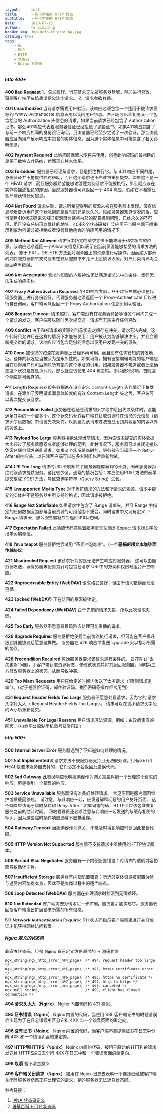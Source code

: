 ```yaml
---
layout:     post
title:      一些不常用的 HTTP 状态
subtitle:   一些不常用的 HTTP 状态
date:       2020-07-15
author:     he xiaodong
header-img: img/default-post-bg.jpg
catalog: true
tags:
    - Go
    - PHP
    - HTTP
    - 状态码
    - Nginx 状态码
---
```


##### http 400+
**400 Bad Request**
1、语义有误，当前请求无法被服务器理解。除非进行修改，否则客户端不应该重复提交这个请求。
2、请求参数有误。

**401 Unauthorized**
当前请求需要用户验证。该响应必须包含一个适用于被请求资源的 WWW-Authenticate 信息头用以询问用户信息。客户端可以重复提交一个包含恰当的 Authorization 头信息的请求。如果当前请求已经包含了 Authorization 证书，那么401响应代表着服务器验证已经拒绝了那些证书。如果401响应包含了与前一个响应相同的身份验证询问，且浏览器已经至少尝试了一次验证，那么浏览器应当向用户展示响应中包含的实体信息，因为这个实体信息中可能包含了相关诊断信息。

**402 Payment Required**
此响应码保留以便将来使用，创造此响应码的最初目的是用于数字支付系统，然而现在并未使用。

**403 Forbidden**
服务器已经理解请求，但是拒绝执行它。与 401 响应不同的是，身份验证并不能提供任何帮助，而且这个请求也不应该被重复提交。如果这不是一个 HEAD 请求，而且服务器希望能够讲清楚为何请求不能被执行，那么就应该在实体内描述拒绝的原因。当然服务器也可以返回一个 404 响应，假如它不希望让客户端获得任何信息。

**404 Not Found**
请求失败，请求所希望得到的资源未被在服务器上发现。没有信息能够告诉用户这个状况到底是暂时的还是永久的。假如服务器知道情况的话，应当使用410状态码来告知旧资源因为某些内部的配置机制问题，已经永久的不可用，而且没有任何可以跳转的地址。404这个状态码被广泛应用于当服务器不想揭示到底为何请求被拒绝或者没有其他适合的响应可用的情况下。

**405 Method Not Allowed**
请求行中指定的请求方法不能被用于请求相应的资源。该响应必须返回一个Allow 头信息用以表示出当前资源能够接受的请求方法的列表。 鉴于 PUT，DELETE 方法会对服务器上的资源进行写操作，因而绝大部分的网页服务器都不支持或者在默认配置下不允许上述请求方法，对于此类请求均会返回405错误。

**406 Not Acceptable**
请求的资源的内容特性无法满足请求头中的条件，因而无法生成响应实体。

**407 Proxy Authentication Required**
与401响应类似，只不过客户端必须在代理服务器上进行身份验证。代理服务器必须返回一个 Proxy-Authenticate 用以进行身份询问。客户端可以返回一个 Proxy-Authorization 信息头用以验证。

**408 Request Timeout**
请求超时。客户端没有在服务器预备等待的时间内完成一个请求的发送。客户端可以随时再次提交这一请求而无需进行任何更改。

**409 Conflict**
由于和被请求的资源的当前状态之间存在冲突，请求无法完成。这个代码只允许用在这样的情况下才能被使用：用户被认为能够解决冲突，并且会重新提交新的请求。该响应应当包含足够的信息以便用户发现冲突的源头。

**410 Gone**
被请求的资源在服务器上已经不再可用，而且没有任何已知的转发地址。这样的状况应当被认为是永久性的。如果可能，拥有链接编辑功能的客户端应当在获得用户许可后删除所有指向这个地址的引用。如果服务器不知道或者无法确定这个状况是否是永久的，那么就应该使用 404 状态码。除非额外说明，否则这个响应是可缓存的。

**411 Length Required**
服务器拒绝在没有定义 Content-Length 头的情况下接受请求。在添加了表明请求消息体长度的有效 Content-Length 头之后，客户端可以再次提交该请求。

**412 Precondition Failed**
服务器在验证在请求的头字段中给出先决条件时，没能满足其中的一个或多个。这个状态码允许客户端在获取资源时在请求的元信息（请求头字段数据）中设置先决条件，以此避免该请求方法被应用到其希望的内容以外的资源上。

**413 Payload Too Large**
服务器拒绝处理当前请求，因为该请求提交的实体数据大小超过了服务器愿意或者能够处理的范围。此种情况下，服务器可以关闭连接以免客户端继续发送此请求。如果这个状况是临时的，服务器应当返回一个 Retry-After 的响应头，以告知客户端可以在多少时间以后重新尝试。

**414 URI Too Long**
请求的URI 长度超过了服务器能够解释的长度，因此服务器拒绝对该请求提供服务。这比较少见，通常的情况包括：本应使用POST方法的表单提交变成了GET方法，导致查询字符串（Query String）过长。

**415 Unsupported Media Type**
对于当前请求的方法和所请求的资源，请求中提交的实体并不是服务器中所支持的格式，因此请求被拒绝。

**416 Range Not Satisfiable**
如果请求中包含了 Range 请求头，并且 Range 中指定的任何数据范围都与当前资源的可用范围不重合，同时请求中又没有定义 If-Range 请求头，那么服务器就应当返回416状态码。

**417 Expectation Failed**
此响应代码意味着服务器无法满足 Expect 请求标头字段指示的期望值。

**418 I'm a teapot**
服务器拒绝尝试用 “茶壶冲泡咖啡”。（**一个恶搞的超文本咖啡壶传输协议**）

**421 Misdirected Request**
该请求针对的是无法产生响应的服务器。 这可以由服务器发送，该服务器未配置为针对包含在请求 URI 中的方案和权限的组合产生响应。

**422 Unprocessable Entity (WebDAV)**
请求格式良好，但由于语义错误而无法遵循。

**423 Locked (WebDAV)**
正在访问的资源被锁定。

**424 Failed Dependency (WebDAV)**
由于先前的请求失败，所以此次请求失败。

**425 Too Early**
服务器不愿意冒着风险去处理可能重播的请求。

**426 Upgrade Required**
服务器拒绝使用当前协议执行请求，但可能在客户机升级到其他协议后愿意这样做。 服务器在 426 响应中发送 Upgrade 头以指示所需的协议。

**428 Precondition Required**
原始服务器要求该请求是有条件的。 旨在防止“丢失更新”问题，即客户端获取资源状态，修改该状态并将其返回服务器，同时第三方修改服务器上的状态，从而导致冲突。

**429 Too Many Requests**
用户在给定的时间内发送了太多请求（“限制请求速率”）。（对于短信验证码，邮件验证码，找回密码等操作经常用到）

**431 Request Header Fields Too Large**
服务器不愿意处理请求，因为它的 请求头字段太大（ Request Header Fields Too Large）。 请求可以在减小请求头字段的大小后重新提交。

**451 Unavailable For Legal Reasons**
用户请求非法资源，例如：由政府审查的网页。（电商平台限制手机黑号经常用到）

##### http 500+
**500 Internal Server Error**
服务器遇到了不知道如何处理的情况。

**501 Not Implemented**
此请求方法不被服务器支持且无法被处理。只有GET和HEAD是要求服务器支持的，它们必定不会返回此错误代码。

**502 Bad Gateway**
此错误响应表明服务器作为网关需要得到一个处理这个请求的响应，但是得到一个错误的响应。

**503 Service Unavailable**
服务器没有准备好处理请求。 常见原因是服务器因维护或重载而停机。 请注意，与此响应一起，应发送解释问题的用户友好页面。 这个响应应该用于临时条件和 Retry-After：如果可能的话，HTTP头应该包含恢复服务之前的估计时间。 网站管理员还必须注意与此响应一起发送的与缓存相关的标头，因为这些临时条件响应通常不应被缓存。

**504 Gateway Timeout**
当服务器作为网关，不能及时得到响应时返回此错误代码。

**505 HTTP Version Not Supported**
服务器不支持请求中所使用的HTTP协议版本。

**506 Variant Also Negotiates**
服务器有一个内部配置错误：对请求的透明内容协商导致循环引用。

**507 Insufficient Storage**
服务器有内部配置错误：所选的变体资源被配置为参与透明内容协商本身，因此不是协商过程中的适当端点。

**508 Loop Detected (WebDAV)**
服务器在处理请求时检测到无限循环。

**510 Not Extended**
客户端需要对请求进一步扩展，服务器才能实现它。服务器会回复客户端发出扩展请求所需的所有信息。

**511 Network Authentication Required**
511 状态码指示客户端需要进行身份验证才能获得网络访问权限。

##### Nginx 定义的状态码
非官方状态码，只是 Nginx 自己定义方便调试的 -> [源码位置](https://github.com/nginx/nginx/blob/master/src/http/ngx_http_special_response.c)

```nginx
ngx_string(ngx_http_error_494_page), /* 494, request header too large */
ngx_string(ngx_http_error_495_page), /* 495, https certificate error */
ngx_string(ngx_http_error_496_page), /* 496, https no certificate */
ngx_string(ngx_http_error_497_page), /* 497, http to https */
ngx_string(ngx_http_error_404_page), /* 498, canceled */
ngx_null_string,                     /* 499, client has closed connection */
```

**494 请求头太大（Nginx）**
Nginx 内置代码和 431 类似。

**495 证书错误（Nginx）**
Nginx 内置的代码，当使用 SSL 客户端证书的时候错误会出现为了在日志错误中区分它和 4XX 和一个错误页面的重定向。

**496 没有证书（Nginx）**
Nginx 内置的代码，当客户端不能提供证书在日志中分辨 4XX 和一个错误页面的重定向。

**497 HTTP到HTTPS（Nginx）**
Nginx 内置的代码，被用于原始的 HTTP 的请求发送给 HTTPS端口去分辨 4XX 在日志中和一个错误页面的重定向。

**498 取消**
暂不清楚意义

**499 客户端关闭请求（Nginx）**
被用在 Nginx 日志去表明一个连接已经被客户端关闭当服务器仍然正在处理它的请求，是的服务器无法返货状态码。

参考链接：
1. [IANA 状态码定义](https://www.iana.org/assignments/http-status-codes/http-status-codes.xhtml)
2. [维基百科 HTTP 状态码](https://zh.wikipedia.org/wiki/HTTP%E7%8A%B6%E6%80%81%E7%A0%81)
